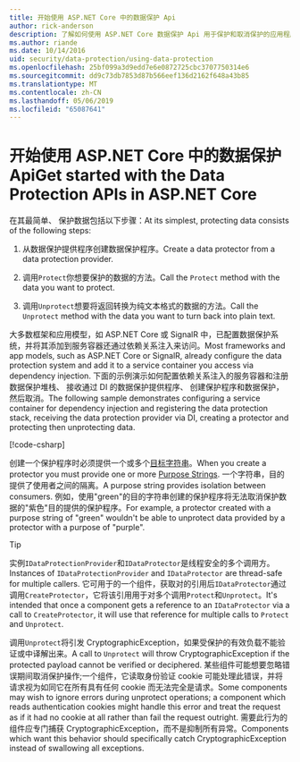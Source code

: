 ```yaml
---
title: 开始使用 ASP.NET Core 中的数据保护 Api
author: rick-anderson
description: 了解如何使用 ASP.NET Core 数据保护 Api 用于保护和取消保护的应用程序中的数据。
ms.author: riande
ms.date: 10/14/2016
uid: security/data-protection/using-data-protection
ms.openlocfilehash: 25bf099a3d9edd7e6e0872725cbc3707750314e6
ms.sourcegitcommit: dd9c73db7853d87b566eef136d2162f648a43b85
ms.translationtype: MT
ms.contentlocale: zh-CN
ms.lasthandoff: 05/06/2019
ms.locfileid: "65087641"
---
```

# <a name="get-started-with-the-data-protection-apis-in-aspnet-core"></a><span data-ttu-id="a5efc-103">开始使用 ASP.NET Core 中的数据保护 Api</span><span class="sxs-lookup"><span data-stu-id="a5efc-103">Get started with the Data Protection APIs in ASP.NET Core</span></span>

<a name="security-data-protection-getting-started"></a>

<span data-ttu-id="a5efc-104">在其最简单、 保护数据包括以下步骤：</span><span class="sxs-lookup"><span data-stu-id="a5efc-104">At its simplest, protecting data consists of the following steps:</span></span>

1. <span data-ttu-id="a5efc-105">从数据保护提供程序创建数据保护程序。</span><span class="sxs-lookup"><span data-stu-id="a5efc-105">Create a data protector from a data protection provider.</span></span>

2. <span data-ttu-id="a5efc-106">调用`Protect`你想要保护的数据的方法。</span><span class="sxs-lookup"><span data-stu-id="a5efc-106">Call the `Protect` method with the data you want to protect.</span></span>

3. <span data-ttu-id="a5efc-107">调用`Unprotect`想要将返回转换为纯文本格式的数据的方法。</span><span class="sxs-lookup"><span data-stu-id="a5efc-107">Call the `Unprotect` method with the data you want to turn back into plain text.</span></span>

<span data-ttu-id="a5efc-108">大多数框架和应用模型，如 ASP.NET Core 或 SignalR 中，已配置数据保护系统，并将其添加到服务容器还通过依赖关系注入来访问。</span><span class="sxs-lookup"><span data-stu-id="a5efc-108">Most frameworks and app models, such as ASP.NET Core or SignalR, already configure the data protection system and add it to a service container you access via dependency injection.</span></span> <span data-ttu-id="a5efc-109">下面的示例演示如何配置依赖关系注入的服务容器和注册数据保护堆栈、 接收通过 DI 的数据保护提供程序、 创建保护程序和数据保护，然后取消。</span><span class="sxs-lookup"><span data-stu-id="a5efc-109">The following sample demonstrates configuring a service container for dependency injection and registering the data protection stack, receiving the data protection provider via DI, creating a protector and protecting then unprotecting data.</span></span>

[!code-csharp[](../../security/data-protection/using-data-protection/samples/protectunprotect.cs?highlight=26,34,35,36,37,38,39,40)]

<span data-ttu-id="a5efc-110">创建一个保护程序时必须提供一个或多个[目标字符串](xref:security/data-protection/consumer-apis/purpose-strings)。</span><span class="sxs-lookup"><span data-stu-id="a5efc-110">When you create a protector you must provide one or more [Purpose Strings](xref:security/data-protection/consumer-apis/purpose-strings).</span></span> <span data-ttu-id="a5efc-111">一个字符串，目的提供了使用者之间的隔离。</span><span class="sxs-lookup"><span data-stu-id="a5efc-111">A purpose string provides isolation between consumers.</span></span> <span data-ttu-id="a5efc-112">例如，使用"green"的目的字符串创建的保护程序将无法取消保护数据的"紫色"目的提供的保护程序。</span><span class="sxs-lookup"><span data-stu-id="a5efc-112">For example, a protector created with a purpose string of "green" wouldn't be able to unprotect data provided by a protector with a purpose of "purple".</span></span>

>[!TIP]
> <span data-ttu-id="a5efc-113">实例`IDataProtectionProvider`和`IDataProtector`是线程安全的多个调用方。</span><span class="sxs-lookup"><span data-stu-id="a5efc-113">Instances of `IDataProtectionProvider` and `IDataProtector` are thread-safe for multiple callers.</span></span> <span data-ttu-id="a5efc-114">它可用于的一个组件，获取对的引用后`IDataProtector`通过调用`CreateProtector`，它将该引用用于对多个调用`Protect`和`Unprotect`。</span><span class="sxs-lookup"><span data-stu-id="a5efc-114">It's intended that once a component gets a reference to an `IDataProtector` via a call to `CreateProtector`, it will use that reference for multiple calls to `Protect` and `Unprotect`.</span></span>
>
><span data-ttu-id="a5efc-115">调用`Unprotect`将引发 CryptographicException，如果受保护的有效负载不能验证或中译解出来。</span><span class="sxs-lookup"><span data-stu-id="a5efc-115">A call to `Unprotect` will throw CryptographicException if the protected payload cannot be verified or deciphered.</span></span> <span data-ttu-id="a5efc-116">某些组件可能想要忽略错误期间取消保护操作;一个组件，它读取身份验证 cookie 可能处理此错误，并将请求视为如同它在所有具有任何 cookie 而无法完全是请求。</span><span class="sxs-lookup"><span data-stu-id="a5efc-116">Some components may wish to ignore errors during unprotect operations; a component which reads authentication cookies might handle this error and treat the request as if it had no cookie at all rather than fail the request outright.</span></span> <span data-ttu-id="a5efc-117">需要此行为的组件应专门捕获 CryptographicException，而不是抑制所有异常。</span><span class="sxs-lookup"><span data-stu-id="a5efc-117">Components which want this behavior should specifically catch CryptographicException instead of swallowing all exceptions.</span></span>
